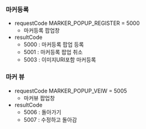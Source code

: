 

### 마커등록
-  requestCode
MARKER_POPUP_REGISTER = 5000
	- 마커등록 팝업창
-  resultCode
	- 5000 : 마커등록 팝업 등록
	- 5001 : 마커등록 팝업 취소
	- 5003 : 이미지URI포함 마커등록

### 마커 뷰
-  requestCode
MARKER_POPUP_VEIW = 5005
	- 마커뷰 팝업창
-  resultCode
	- 5006 : 돌아가기
	- 5007 : 수정하고 돌아감




